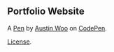 Portfolio Website
-----------------


A [Pen](https://codepen.io/wooaustin0/pen/XKBBdq) by [Austin Woo](http://codepen.io/wooaustin0) on [CodePen](http://codepen.io/).

[License](https://codepen.io/wooaustin0/pen/XKBBdq/license).